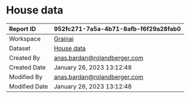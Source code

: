 



# House data

|Report ID|952fc271-7a5a-4b71-8afb-f6f29a28fab0|
| :--- | :--- |
|Workspace|[Grainai](../Workspaces/Grainai.md)|
|Dataset|[House data](../Datasets/House-data.md)|
|Created By|anas.bardan@rolandberger.com|
|Created Date|January 26, 2023 13:12:48|
|Modified By|anas.bardan@rolandberger.com|
|Modified Date|January 26, 2023 13:12:48|
